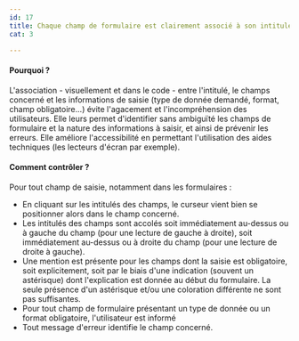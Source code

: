 ```yaml
---
id: 17
title: Chaque champ de formulaire est clairement associé à son intitulé. Les champs et les formats obligatoires sont indiqués
cat: 3

---
```


#### Pourquoi ?

L'association - visuellement et dans le code - entre l'intitulé, le champs concerné et les informations de saisie (type de donnée demandé, format, champ obligatoire...) évite l'agacement et l'incompréhension des utilisateurs. Elle leurs permet d'identifier sans ambiguïté les champs de formulaire et la nature des informations à saisir, et ainsi de prévenir les erreurs. Elle améliore l'accessibilité en permettant l'utilisation des aides techniques (les lecteurs d'écran par exemple).


#### Comment contrôler ?

Pour tout champ de saisie, notamment dans les formulaires :
* En cliquant sur les intitulés des champs, le curseur vient bien se positionner alors dans le champ concerné.
* Les intitulés des champs sont accolés soit immédiatement au-dessus ou à gauche du champ (pour une lecture de gauche à droite), soit immédiatement au-dessus ou à droite du champ (pour une lecture de droite à gauche).
* Une mention est présente pour les champs dont la saisie est obligatoire, soit explicitement, soit par le biais d'une indication (souvent un astérisque) dont l'explication est donnée au début du formulaire. La seule présence d'un astérisque et/ou une coloration différente ne sont pas suffisantes.
* Pour tout champ de formulaire présentant un type de donnée ou un format obligatoire, l'utilisateur est informé
* Tout message d'erreur identifie le champ concerné.


